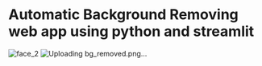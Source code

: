 # Automatic Background Removing web app using python and streamlit
![face_2](https://github.com/user-attachments/assets/4c72f17b-bf5d-48ec-a75a-867669a2bb4e) ![Uploading bg_removed.png…]()
